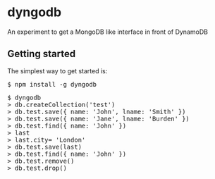 dyngodb
=======

An experiment to get a MongoDB like interface in front of DynamoDB

## Getting started
The simplest way to get started is:
<pre>
$ npm install -g dyngodb
</pre>
<pre>
$ dyngodb
> db.createCollection('test')
> db.test.save({ name: 'John', lname: 'Smith' })
> db.test.save({ name: 'Jane', lname: 'Burden' })
> db.test.find({ name: 'John' })
> last
> last.city= 'London'
> db.test.save(last)
> db.test.find({ name: 'John' })
> db.test.remove()
> db.test.drop()
</pre>
